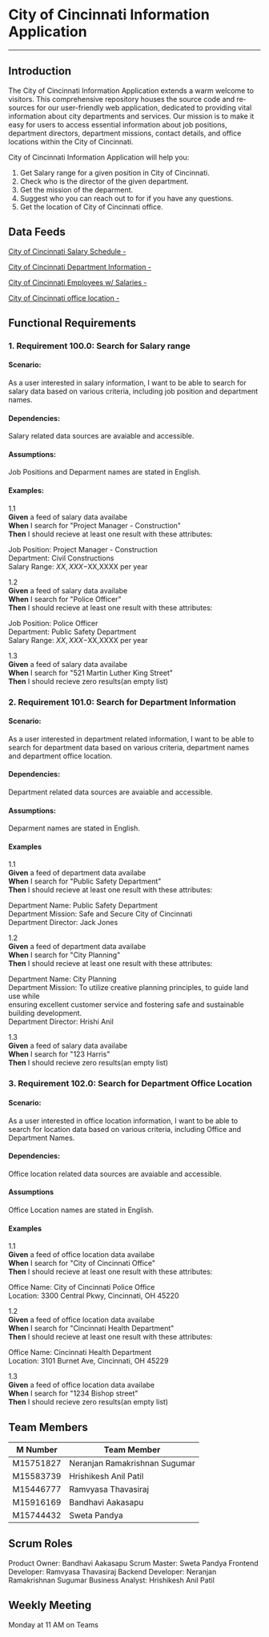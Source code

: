 # **City of Cincinnati Information Application**

---

## Introduction

The City of Cincinnati Information Application e­xtends a warm welcome to visitors. This compre­hensive repository house­s the source code and re­sources for our user-friendly we­b application, dedicated to providing vital information about city departme­nts and services. Our mission is to make it easy for users to access essential information about job positions, department directors, department missions, contact details, and office locations within the City of Cincinnati.

City of Cincinnati Information Application will help you:
1. Get Salary range for a given position in City of Cincinnati.
2. Check who is the director of the given department.
3. Get the mission of the deparment.
4. Suggest who you can reach out to for if you have any questions.
5. Get the location of City of Cincinnati office.

## Data Feeds

[City of Cincinnati Salary Schedule - ](https://data.cincinnati-oh.gov/Efficient-Service-Delivery/City-of-Cincinnati-Employees-w-Salaries/wmj4-ygbf)


[City of Cincinnati Department Information - ](https://data.cincinnati-oh.gov/Efficient-Service-Delivery/City-of-Cincinnati-Department-Information/txnn-6e6x)


[City of Cincinnati Employees w/ Salaries - ](https://data.cincinnati-oh.gov/Efficient-Service-Delivery/City-of-Cincinnati-Salary-Schedule/yaws-h72m)


[City of Cincinnati office location - ](https://developers.google.com/maps/documentation/embed/get-started)



## Functional Requirements
### 1. Requirement 100.0: Search for Salary range
    
#### Scenario:
As a user interested in salary information, I want to be able to search for salary data based on various criteria, including job position and department names.
    
#### Dependencies:
Salary related data sources are avaiable and accessible.
    
#### Assumptions:
Job Positions and Deparment names are stated in English.
   
#### Examples:
    
1.1  
          **Given** a feed of salary data availabe  
          **When** I search for "Project Manager - Construction"  
          **Then** I should recieve at least one result with these attributes:


Job Position: Project Manager - Construction  
Department: Civil Constructions  
Salary Range: $XX,XXX-$XX,XXXX per year  

 1.2  
          **Given** a feed of salary data availabe  
          **When** I search for "Police Officer"  
          **Then** I should recieve at least one result with these attributes:

Job Position: Police Officer  
Department: Public Safety Department  
Salary Range: $XX,XXX-$XX,XXXX per year  

1.3  
          **Given** a feed of salary data availabe  
          **When** I search for "521 Martin Luther King Street"  
          **Then** I should recieve zero results(an empty list)

### 2. Requirement 101.0: Search for Department Information
    
#### Scenario:
As a user interested in department related information, I want to be able to search for department data based on various criteria, department names and department office location.
    
#### Dependencies:
Department related data sources are avaiable and accessible.
    
#### Assumptions:
Deparment names are stated in English.

#### Examples
    
1.1  
         **Given** a feed of department data availabe  
         **When** I search for "Public Safety Department"  
         **Then** I should recieve at least one result with these attributes:

Department Name: Public Safety Department  
Department Mission: Safe and Secure City of Cincinnati  
Department Director: Jack Jones   

1.2  
         **Given** a feed of department data availabe  
         **When** I search for "City Planning"  
         **Then** I should recieve at least one result with these attributes:

Department Name: City Planning  
Department Mission: To utilize creative planning principles, to guide land use while   
                    ensuring excellent customer service and fostering safe and sustainable 
                    building development.  
Department Director: Hrishi Anil

1.3  
         **Given** a feed of salary data availabe  
         **When** I search for "123 Harris"  
         **Then** I should recieve zero results(an empty list)

### 3. Requirement 102.0: Search for Department Office Location
#### Scenario:
As a user interested in office location information, I want to be able to search for location data based on various criteria, including Office and Department Names.
    
#### Dependencies:
Office location related data sources are avaiable and accessible.
    
#### Assumptions
Office Location names are stated in English.

#### Examples
    
1.1  
         **Given** a feed of office location data availabe  
         **When** I search for "City of Cincinnati Office"  
         **Then** I should recieve at least one result with these attributes:

Office Name: City of Cincinnati Police Office  
Location:    3300 Central Pkwy, Cincinnati, OH 45220   

 1.2  
         **Given** a feed of office location data availabe  
         **When** I search for "Cincinnati Health Department"  
         **Then** I should recieve at least one result with these attributes:

Office Name: Cincinnati Health Department  
Location:    3101 Burnet Ave, Cincinnati, OH 45229  

1.3  
         **Given** a feed of office location data availabe  
         **When** I search for "1234 Bishop street"  
         **Then** I should recieve zero results(an empty list)


## Team Members

| M Number    | Team Member					  |
| ----------- | ----------------------------- |
| M15751827   | Neranjan Ramakrishnan Sugumar |
| M15583739   | Hrishikesh Anil Patil		  |
| M15446777   | Ramvyasa Thavasiraj			  |
| M15916169   | Bandhavi Aakasapu			  |
| M15744432   | Sweta	Pandya					  |

## Scrum Roles 

Product Owner:         Bandhavi Aakasapu
Scrum Master:          Sweta	Pandya
Frontend Developer:    Ramvyasa Thavasiraj
Backend Developer:     Neranjan Ramakrishnan Sugumar
Business Analyst:      Hrishikesh Anil Patil

##  Weekly Meeting

Monday at 11 AM on Teams

